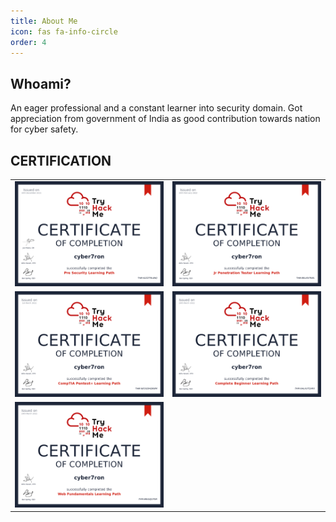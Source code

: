 ```yaml
---
title: About Me
icon: fas fa-info-circle
order: 4
---
```


## Whoami?

An eager professional and a constant learner into security domain. Got appreciation from government of India as good contribution towards nation for cyber safety.


## CERTIFICATION

| | | 
|:--------------:|:------------:|
|<img src="/assets/img/cert/pre_security.png"> | <img src="/assets/img/cert/jr_pentester.png">|
|<img src="/assets/img/cert/comptia.png">| <img src="/assets/img/cert/complete_beginer.png">|
|<img src="/assets/img/cert/web_fundamental.png"> | 



